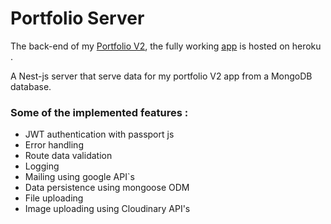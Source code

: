 # Portfolio Server

The back-end of my [Portfolio V2](https://github.com/dolevizacson/portfolio-v2), the fully working [app](https://dolevizacson.herokuapp.com/) is hosted on heroku .

A Nest-js server that serve data for my portfolio V2 app from a MongoDB database.

### Some of the implemented features :

- JWT authentication with passport js
- Error handling
- Route data validation
- Logging
- Mailing using google API`s
- Data persistence using mongoose ODM
- File uploading
- Image uploading using Cloudinary API's

